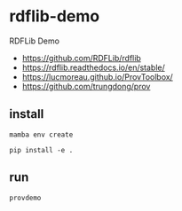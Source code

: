 # rdflib-demo
RDFLib Demo

* https://github.com/RDFLib/rdflib
* https://rdflib.readthedocs.io/en/stable/
* https://lucmoreau.github.io/ProvToolbox/
* https://github.com/trungdong/prov

## install

```
mamba env create

pip install -e .
```

## run

```
provdemo
```
